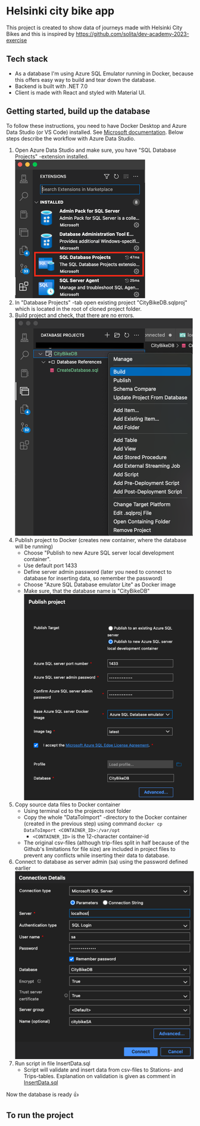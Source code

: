 # Helsinki city bike app

This project is created to show data of journeys made with Helsinki City Bikes and this is inspired by https://github.com/solita/dev-academy-2023-exercise

## Tech stack

- As a database I'm using Azure SQL Emulator running in Docker, because this offers easy way to build and tear down the database.
- Backend is built with .NET 7.0
- Client is made with React and styled with Material UI.

## Getting started, build up the database

To follow these instructions, you need to have Docker Desktop and Azure Data Studio (or VS Code) installed. See [Microsoft documentation](https://learn.microsoft.com/en-us/azure/azure-sql/database/local-dev-experience-set-up-dev-environment?view=azuresql&tabs=vscode).
Below steps describe the workflow with Azure Data Studio.

1. Open Azure Data Studio and make sure, you have "SQL Database Projects" -extension installed.
   ![SQL Database Projects -extension](Images/SQL%20Database%20Projects.png)
2. In "Database Projects" -tab open existing project "CityBikeDB.sqlproj" which is located in the root of cloned project folder.
3. Build project and check, that there are no errors.
   ![Build project](Images/build_db-project.png)
4. Publish project to Docker (creates new container, where the database will be running)
      - Choose "Publish to new Azure SQL server local development container".
      - Use default port 1433
      - Define server admin password (later you need to connect to database for inserting data, so remember the password)
      - Choose "Azure SQL Database emulator Lite" as Docker image
      - Make sure, that the database name is "CityBikeDB"
        ![Publish project](Images/publish_db-project.png)
5. Copy source data files to Docker container
      - Using terminal cd to the projects root folder
      - Copy the whole "DataToImport" -directory to the Docker container (created in the previous step) using command `docker cp DataToImport <CONTAINER_ID>:/var/opt`
           - `<CONTAINER_ID>` is the 12-character container-id
      - The original csv-files (although trip-files split in half because of the Github's limitations for file size) are included in project files to prevent any conflicts while inserting their data to database.
6. Connect to database as server admin (sa) using the password defined earlier
   ![Connect to database](Images/Connect_to_database.png)
7. Run script in file InsertData.sql
      - Script will validate and insert data from csv-files to Stations- and Trips-tables. Explanation on validation is given as comment in [InsertData.sql](DataToImport/InsertData.sql)

Now the database is ready :+1:

## To run the project
